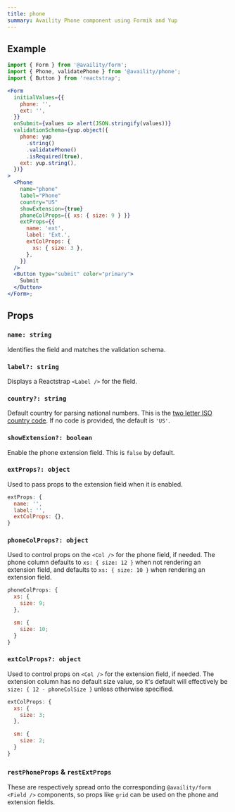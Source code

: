 ```yaml
---
title: phone
summary: Availity Phone component using Formik and Yup
---
```


## Example

```jsx live=true viewCode=true
import { Form } from '@availity/form';
import { Phone, validatePhone } from '@availity/phone';
import { Button } from 'reactstrap';

<Form
  initialValues={{
    phone: '',
    ext: '',
  }}
  onSubmit={values => alert(JSON.stringify(values))}
  validationSchema={yup.object({
    phone: yup
      .string()
      .validatePhone()
      .isRequired(true),
    ext: yup.string(),
  })}
>
  <Phone
    name="phone"
    label="Phone"
    country="US"
    showExtension={true}
    phoneColProps={{ xs: { size: 9 } }}
    extProps={{
      name: 'ext',
      label: 'Ext.',
      extColProps: {
        xs: { size: 3 },
      },
    }}
  />
  <Button type="submit" color="primary">
    Submit
  </Button>
</Form>;
```

## Props

### `name: string`

Identifies the field and matches the validation schema.

### `label?: string`

Displays a Reactstrap `<Label />` for the field.

### `country?: string`

Default country for parsing national numbers. This is the [two letter ISO country code](https://en.wikipedia.org/wiki/ISO_3166-1_alpha-2). If no code is provided, the default is `'US'`.

### `showExtension?: boolean`

Enable the phone extension field. This is `false` by default.

### `extProps?: object`

Used to pass props to the extension field when it is enabled.

```js
extProps: {
  name: '',
  label: '',
  extColProps: {},
}
```

### `phoneColProps?: object`

Used to control props on the `<Col />` for the phone field, if needed. The phone column defaults to `xs: { size: 12 }` when not rendering an extension field, and defaults to `xs: { size: 10 }` when rendering an extension field.

```js
phoneColProps: {
  xs: {
    size: 9;
  },

  sm: {
    size: 10;
  }
}
```

### `extColProps?: object`

Used to control props on `<Col />` for the extension field, if needed. The extension column has no default size value, so it's default will effectively be `size: { 12 - phoneColSize }` unless otherwise specified.

```js
extColProps: {
  xs: {
    size: 3;
  },

  sm: {
    size: 2;
  }
}
```

### `restPhoneProps` & `restExtProps`

These are respectively spread onto the corresponding `@availity/form` `<Field />` components, so props like `grid` can be used on the phone and extension fields.
